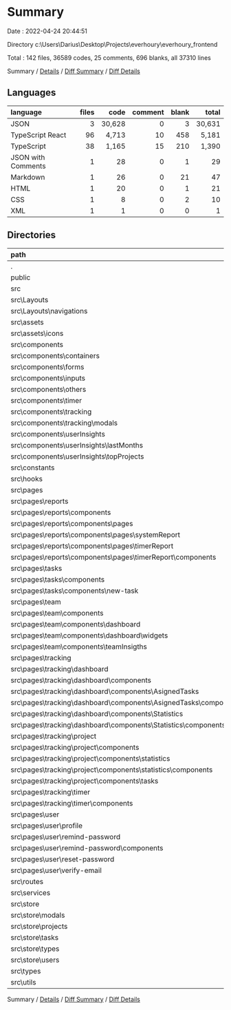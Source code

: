 # Summary

Date : 2022-04-24 20:44:51

Directory c:\Users\Darius\Desktop\Projects\everhoury\everhoury_frontend

Total : 142 files,  36589 codes, 25 comments, 696 blanks, all 37310 lines

Summary / [Details](details.md) / [Diff Summary](diff.md) / [Diff Details](diff-details.md)

## Languages
| language | files | code | comment | blank | total |
| :--- | ---: | ---: | ---: | ---: | ---: |
| JSON | 3 | 30,628 | 0 | 3 | 30,631 |
| TypeScript React | 96 | 4,713 | 10 | 458 | 5,181 |
| TypeScript | 38 | 1,165 | 15 | 210 | 1,390 |
| JSON with Comments | 1 | 28 | 0 | 1 | 29 |
| Markdown | 1 | 26 | 0 | 21 | 47 |
| HTML | 1 | 20 | 0 | 1 | 21 |
| CSS | 1 | 8 | 0 | 2 | 10 |
| XML | 1 | 1 | 0 | 0 | 1 |

## Directories
| path | files | code | comment | blank | total |
| :--- | ---: | ---: | ---: | ---: | ---: |
| . | 142 | 36,589 | 25 | 696 | 37,310 |
| public | 2 | 45 | 0 | 2 | 47 |
| src | 136 | 5,887 | 25 | 670 | 6,582 |
| src\Layouts | 4 | 205 | 0 | 17 | 222 |
| src\Layouts\navigations | 2 | 180 | 0 | 13 | 193 |
| src\assets | 1 | 1 | 0 | 0 | 1 |
| src\assets\icons | 1 | 1 | 0 | 0 | 1 |
| src\components | 25 | 1,491 | 4 | 129 | 1,624 |
| src\components\containers | 1 | 9 | 0 | 3 | 12 |
| src\components\forms | 6 | 451 | 0 | 28 | 479 |
| src\components\inputs | 7 | 410 | 0 | 33 | 443 |
| src\components\others | 3 | 164 | 0 | 17 | 181 |
| src\components\timer | 1 | 53 | 0 | 8 | 61 |
| src\components\tracking | 5 | 297 | 3 | 31 | 331 |
| src\components\tracking\modals | 5 | 297 | 3 | 31 | 331 |
| src\components\userInsights | 2 | 107 | 1 | 9 | 117 |
| src\components\userInsights\lastMonths | 1 | 45 | 1 | 4 | 50 |
| src\components\userInsights\topProjects | 1 | 62 | 0 | 5 | 67 |
| src\constants | 4 | 74 | 0 | 13 | 87 |
| src\hooks | 2 | 26 | 0 | 3 | 29 |
| src\pages | 61 | 2,761 | 6 | 282 | 3,049 |
| src\pages\reports | 5 | 190 | 0 | 16 | 206 |
| src\pages\reports\components | 4 | 171 | 0 | 13 | 184 |
| src\pages\reports\components\pages | 3 | 142 | 0 | 9 | 151 |
| src\pages\reports\components\pages\systemReport | 1 | 11 | 0 | 2 | 13 |
| src\pages\reports\components\pages\timerReport | 2 | 131 | 0 | 7 | 138 |
| src\pages\reports\components\pages\timerReport\components | 1 | 90 | 0 | 5 | 95 |
| src\pages\tasks | 7 | 417 | 2 | 44 | 463 |
| src\pages\tasks\components | 6 | 331 | 1 | 40 | 372 |
| src\pages\tasks\components\new-task | 2 | 131 | 0 | 10 | 141 |
| src\pages\team | 10 | 347 | 1 | 35 | 383 |
| src\pages\team\components | 9 | 256 | 1 | 27 | 284 |
| src\pages\team\components\dashboard | 3 | 98 | 0 | 9 | 107 |
| src\pages\team\components\dashboard\widgets | 2 | 74 | 0 | 6 | 80 |
| src\pages\team\components\teamInsigths | 1 | 4 | 1 | 0 | 5 |
| src\pages\tracking | 33 | 1,574 | 3 | 157 | 1,734 |
| src\pages\tracking\dashboard | 6 | 110 | 0 | 12 | 122 |
| src\pages\tracking\dashboard\components | 5 | 83 | 0 | 10 | 93 |
| src\pages\tracking\dashboard\components\AsignedTasks | 2 | 60 | 0 | 7 | 67 |
| src\pages\tracking\dashboard\components\AsignedTasks\components | 1 | 35 | 0 | 5 | 40 |
| src\pages\tracking\dashboard\components\Statistics | 3 | 23 | 0 | 3 | 26 |
| src\pages\tracking\dashboard\components\Statistics\components | 2 | 16 | 0 | 2 | 18 |
| src\pages\tracking\project | 22 | 1,164 | 0 | 113 | 1,277 |
| src\pages\tracking\project\components | 21 | 1,070 | 0 | 103 | 1,173 |
| src\pages\tracking\project\components\statistics | 3 | 218 | 0 | 14 | 232 |
| src\pages\tracking\project\components\statistics\components | 2 | 187 | 0 | 11 | 198 |
| src\pages\tracking\project\components\tasks | 5 | 226 | 0 | 22 | 248 |
| src\pages\tracking\timer | 5 | 300 | 3 | 32 | 335 |
| src\pages\tracking\timer\components | 2 | 111 | 0 | 14 | 125 |
| src\pages\user | 6 | 233 | 0 | 30 | 263 |
| src\pages\user\profile | 1 | 41 | 0 | 3 | 44 |
| src\pages\user\remind-password | 2 | 88 | 0 | 8 | 96 |
| src\pages\user\remind-password\components | 1 | 76 | 0 | 6 | 82 |
| src\pages\user\reset-password | 1 | 41 | 0 | 8 | 49 |
| src\pages\user\verify-email | 1 | 40 | 0 | 7 | 47 |
| src\routes | 4 | 189 | 0 | 20 | 209 |
| src\services | 6 | 244 | 3 | 50 | 297 |
| src\store | 20 | 599 | 0 | 108 | 707 |
| src\store\modals | 2 | 68 | 0 | 6 | 74 |
| src\store\projects | 4 | 72 | 0 | 14 | 86 |
| src\store\tasks | 4 | 114 | 0 | 17 | 131 |
| src\store\types | 4 | 196 | 0 | 45 | 241 |
| src\store\users | 4 | 103 | 0 | 19 | 122 |
| src\types | 1 | 107 | 5 | 9 | 121 |
| src\utils | 4 | 115 | 5 | 26 | 146 |

Summary / [Details](details.md) / [Diff Summary](diff.md) / [Diff Details](diff-details.md)